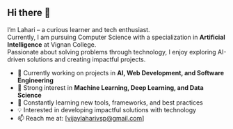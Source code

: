## Hi there 👋
I’m Lahari – a curious learner and tech enthusiast.  
Currently, I am pursuing Computer Science with a specialization in **Artificial Intelligence** at Vignan College.  
Passionate about solving problems through technology, I enjoy exploring AI-driven solutions and creating impactful projects.  

- 🔭 Currently working on projects in **AI, Web Development, and Software Engineering**  
- 🧩 Strong interest in **Machine Learning, Deep Learning, and Data Science**
- 🌱 Constantly learning new tools, frameworks, and best practices  
- 💡 Interested in developing impactful solutions with technology 
- 📫 Reach me at: [vijaylaharivsp@gmail.com]

